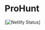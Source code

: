 # ProHunt

[![Netlify Status](https://api.netlify.com/api/v1/badges/9925243d-0525-4f69-8e88-ef8462305684/deploy-status)]
